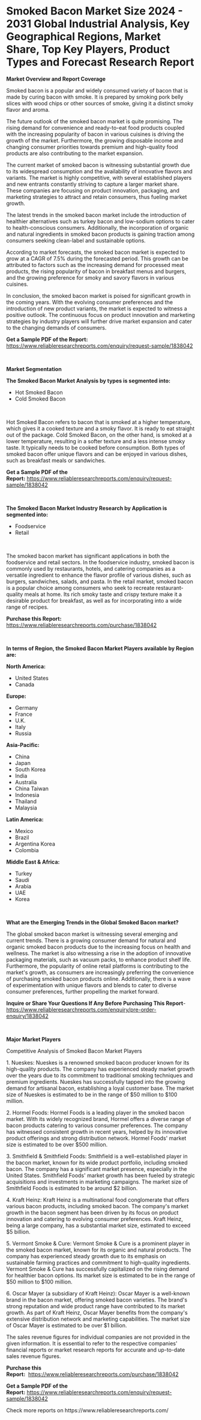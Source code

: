 <p><h1>Smoked Bacon Market Size 2024 - 2031 Global Industrial Analysis, Key Geographical Regions, Market Share, Top Key Players, Product Types and Forecast Research Report</h1></p><p><strong>Market Overview and Report Coverage</strong></p>
<p><p>Smoked bacon is a popular and widely consumed variety of bacon that is made by curing bacon with smoke. It is prepared by smoking pork belly slices with wood chips or other sources of smoke, giving it a distinct smoky flavor and aroma.</p><p>The future outlook of the smoked bacon market is quite promising. The rising demand for convenience and ready-to-eat food products coupled with the increasing popularity of bacon in various cuisines is driving the growth of the market. Furthermore, the growing disposable income and changing consumer priorities towards premium and high-quality food products are also contributing to the market expansion.</p><p>The current market of smoked bacon is witnessing substantial growth due to its widespread consumption and the availability of innovative flavors and variants. The market is highly competitive, with several established players and new entrants constantly striving to capture a larger market share. These companies are focusing on product innovation, packaging, and marketing strategies to attract and retain consumers, thus fueling market growth.</p><p>The latest trends in the smoked bacon market include the introduction of healthier alternatives such as turkey bacon and low-sodium options to cater to health-conscious consumers. Additionally, the incorporation of organic and natural ingredients in smoked bacon products is gaining traction among consumers seeking clean-label and sustainable options.</p><p>According to market forecasts, the smoked bacon market is expected to grow at a CAGR of 7.5% during the forecasted period. This growth can be attributed to factors such as the increasing demand for processed meat products, the rising popularity of bacon in breakfast menus and burgers, and the growing preference for smoky and savory flavors in various cuisines.</p><p>In conclusion, the smoked bacon market is poised for significant growth in the coming years. With the evolving consumer preferences and the introduction of new product variants, the market is expected to witness a positive outlook. The continuous focus on product innovation and marketing strategies by industry players will further drive market expansion and cater to the changing demands of consumers.</p></p>
<p><strong>Get a Sample PDF of the Report:</strong> <a href="https://www.reliableresearchreports.com/enquiry/request-sample/1838042">https://www.reliableresearchreports.com/enquiry/request-sample/1838042</a></p>
<p>&nbsp;</p>
<p><strong>Market Segmentation</strong></p>
<p><strong>The Smoked Bacon Market Analysis by types is segmented into:</strong></p>
<p><ul><li>Hot Smoked Bacon</li><li>Cold Smoked Bacon</li></ul></p>
<p>&nbsp;</p>
<p><p>Hot Smoked Bacon refers to bacon that is smoked at a higher temperature, which gives it a cooked texture and a smoky flavor. It is ready to eat straight out of the package. Cold Smoked Bacon, on the other hand, is smoked at a lower temperature, resulting in a softer texture and a less intense smoky taste. It typically needs to be cooked before consumption. Both types of smoked bacon offer unique flavors and can be enjoyed in various dishes, such as breakfast meals or sandwiches.</p></p>
<p><strong>Get a Sample PDF of the Report:</strong>&nbsp;<a href="https://www.reliableresearchreports.com/enquiry/request-sample/1838042">https://www.reliableresearchreports.com/enquiry/request-sample/1838042</a></p>
<p>&nbsp;</p>
<p><strong>The Smoked Bacon Market Industry Research by Application is segmented into:</strong></p>
<p><ul><li>Foodservice</li><li>Retail</li></ul></p>
<p>&nbsp;</p>
<p><p>The smoked bacon market has significant applications in both the foodservice and retail sectors. In the foodservice industry, smoked bacon is commonly used by restaurants, hotels, and catering companies as a versatile ingredient to enhance the flavor profile of various dishes, such as burgers, sandwiches, salads, and pasta. In the retail market, smoked bacon is a popular choice among consumers who seek to recreate restaurant-quality meals at home. Its rich smoky taste and crispy texture make it a desirable product for breakfast, as well as for incorporating into a wide range of recipes.</p></p>
<p><strong>Purchase this Report:</strong>&nbsp; <a href="https://www.reliableresearchreports.com/purchase/1838042">https://www.reliableresearchreports.com/purchase/1838042</a></p>
<p>&nbsp;</p>
<p><strong>In terms of Region, the Smoked Bacon Market Players available by Region are:</strong></p>
<p>
    <p> <strong> North America: </strong>
        <ul>
            <li>United States</li>
            <li>Canada</li>
        </ul>
        </p> 
    <p> <strong> Europe: </strong>
        <ul>
            <li>Germany</li>
            <li>France</li>
            <li>U.K.</li>
            <li>Italy</li>
            <li>Russia</li>
        </ul>
        </p> 
    <p> <strong> Asia-Pacific: </strong>
        <ul>
            <li>China</li>
            <li>Japan</li>
            <li>South Korea</li>
            <li>India</li>
            <li>Australia</li>
            <li>China Taiwan</li>
            <li>Indonesia</li>
            <li>Thailand</li>
            <li>Malaysia</li>
        </ul>
        </p> 
    <p> <strong> Latin America: </strong>
        <ul>
            <li>Mexico</li>
            <li>Brazil</li>
            <li>Argentina Korea</li>
            <li>Colombia</li>
        </ul>
        </p> 
    <p> <strong> Middle East & Africa: </strong>
        <ul>
            <li>Turkey</li>
            <li>Saudi</li>
            <li>Arabia</li>
            <li>UAE</li>
            <li>Korea</li>
        </ul>
    </p>
    </p>
<p>&nbsp;</p>
<p><strong>What are the Emerging Trends in the Global Smoked Bacon market?</strong></p>
<p><p>The global smoked bacon market is witnessing several emerging and current trends. There is a growing consumer demand for natural and organic smoked bacon products due to the increasing focus on health and wellness. The market is also witnessing a rise in the adoption of innovative packaging materials, such as vacuum packs, to enhance product shelf life. Furthermore, the popularity of online retail platforms is contributing to the market's growth, as consumers are increasingly preferring the convenience of purchasing smoked bacon products online. Additionally, there is a wave of experimentation with unique flavors and blends to cater to diverse consumer preferences, further propelling the market forward.</p></p>
<p><strong>Inquire or Share Your Questions If Any Before Purchasing This Report</strong>- <a href="https://www.reliableresearchreports.com/enquiry/pre-order-enquiry/1838042">https://www.reliableresearchreports.com/enquiry/pre-order-enquiry/1838042</a></p>
<p>&nbsp;</p>
<p><strong>Major Market Players</strong></p>
<p><p>Competitive Analysis of Smoked Bacon Market Players</p><p>1. Nueskes: Nueskes is a renowned smoked bacon producer known for its high-quality products. The company has experienced steady market growth over the years due to its commitment to traditional smoking techniques and premium ingredients. Nueskes has successfully tapped into the growing demand for artisanal bacon, establishing a loyal customer base. The market size of Nueskes is estimated to be in the range of $50 million to $100 million.</p><p>2. Hormel Foods: Hormel Foods is a leading player in the smoked bacon market. With its widely recognized brand, Hormel offers a diverse range of bacon products catering to various consumer preferences. The company has witnessed consistent growth in recent years, helped by its innovative product offerings and strong distribution network. Hormel Foods' market size is estimated to be over $500 million.</p><p>3. Smithfield & Smithfield Foods: Smithfield is a well-established player in the bacon market, known for its wide product portfolio, including smoked bacon. The company has a significant market presence, especially in the United States. Smithfield Foods' market growth has been fueled by strategic acquisitions and investments in marketing campaigns. The market size of Smithfield Foods is estimated to be around $2 billion.</p><p>4. Kraft Heinz: Kraft Heinz is a multinational food conglomerate that offers various bacon products, including smoked bacon. The company's market growth in the bacon segment has been driven by its focus on product innovation and catering to evolving consumer preferences. Kraft Heinz, being a large company, has a substantial market size, estimated to exceed $5 billion.</p><p>5. Vermont Smoke & Cure: Vermont Smoke & Cure is a prominent player in the smoked bacon market, known for its organic and natural products. The company has experienced steady growth due to its emphasis on sustainable farming practices and commitment to high-quality ingredients. Vermont Smoke & Cure has successfully capitalized on the rising demand for healthier bacon options. Its market size is estimated to be in the range of $50 million to $100 million.</p><p>6. Oscar Mayer (a subsidiary of Kraft Heinz): Oscar Mayer is a well-known brand in the bacon market, offering smoked bacon varieties. The brand's strong reputation and wide product range have contributed to its market growth. As part of Kraft Heinz, Oscar Mayer benefits from the company's extensive distribution network and marketing capabilities. The market size of Oscar Mayer is estimated to be over $1 billion.</p><p>The sales revenue figures for individual companies are not provided in the given information. It is essential to refer to the respective companies' financial reports or market research reports for accurate and up-to-date sales revenue figures.</p></p>
<p><strong>Purchase this Report:</strong>&nbsp;&nbsp;<a href="https://www.reliableresearchreports.com/purchase/1838042">https://www.reliableresearchreports.com/purchase/1838042</a></p>
<p></p>
<p><strong>Get a Sample PDF of the Report:</strong>&nbsp;<a href="https://www.reliableresearchreports.com/enquiry/request-sample/1838042">https://www.reliableresearchreports.com/enquiry/request-sample/1838042</a></p>
<p>Check more reports on https://www.reliableresearchreports.com/</p>